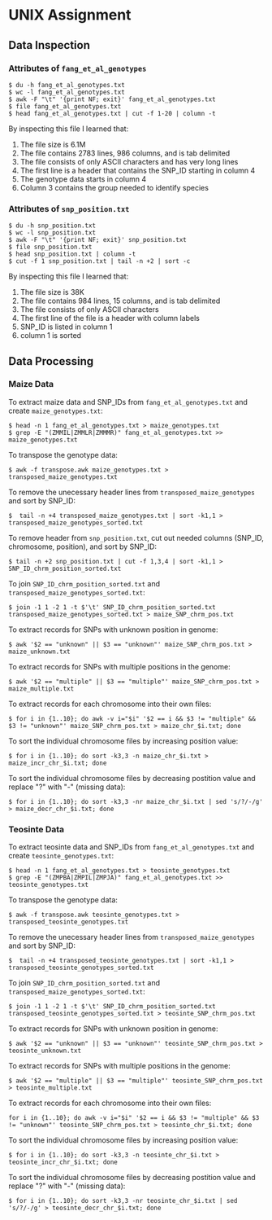 # UNIX Assignment

## Data Inspection

### Attributes of `fang_et_al_genotypes`
```
$ du -h fang_et_al_genotypes.txt
$ wc -l fang_et_al_genotypes.txt
$ awk -F "\t" '{print NF; exit}' fang_et_al_genotypes.txt
$ file fang_et_al_genotypes.txt
$ head fang_et_al_genotypes.txt | cut -f 1-20 | column -t
```

By inspecting this file I learned that:
1. The file size is 6.1M
2. The file contains 2783 lines, 986 columns, and is tab delimited
3. The file consists of only ASCII characters and has very long lines
4. The first line is a header that contains the SNP_ID starting in column 4
5. The genotype data starts in column 4
6. Column 3 contains the group needed to identify species

### Attributes of `snp_position.txt`
```
$ du -h snp_position.txt
$ wc -l snp_position.txt
$ awk -F "\t" '{print NF; exit}' snp_position.txt
$ file snp_position.txt
$ head snp_position.txt | column -t
$ cut -f 1 snp_position.txt | tail -n +2 | sort -c
```

By inspecting this file I learned that:
1. The file size is 38K
2. The file contains 984 lines, 15 columns, and is tab delimited
3. The file consists of only ASCII characters
4. The first line of the file is a header with column labels
5. SNP_ID is listed in column 1
6. column 1 is sorted

## Data Processing

### Maize Data

To extract maize data and SNP_IDs from `fang_et_al_genotypes.txt` and create `maize_genotypes.txt`:
```
$ head -n 1 fang_et_al_genotypes.txt > maize_genotypes.txt
$ grep -E "(ZMMIL|ZMMLR|ZMMMR)" fang_et_al_genotypes.txt >> maize_genotypes.txt
```

To transpose the genotype data:
```
$ awk -f transpose.awk maize_genotypes.txt > transposed_maize_genotypes.txt
```

To remove the unecessary header lines from `transposed_maize_genotypes` and sort by SNP_ID:
```
$  tail -n +4 transposed_maize_genotypes.txt | sort -k1,1 > transposed_maize_genotypes_sorted.txt
```

To remove header from `snp_position.txt`, cut out needed columns (SNP_ID, chromosome, position), and sort by SNP_ID:
```
$ tail -n +2 snp_position.txt | cut -f 1,3,4 | sort -k1,1 > SNP_ID_chrm_position_sorted.txt
``` 

To join `SNP_ID_chrm_position_sorted.txt` and `transposed_maize_genotypes_sorted.txt`:
```
$ join -1 1 -2 1 -t $'\t' SNP_ID_chrm_position_sorted.txt transposed_maize_genotypes_sorted.txt > maize_SNP_chrm_pos.txt
```

To extract records for SNPs with unknown position in genome:
```
$ awk '$2 == "unknown" || $3 == "unknown"' maize_SNP_chrm_pos.txt > maize_unknown.txt
```

To extract records for SNPs with multiple positions in the genome:
```
$ awk '$2 == "multiple" || $3 == "multiple"' maize_SNP_chrm_pos.txt > maize_multiple.txt
```

To extract records for each chromosome into their own files:
```
$ for i in {1..10}; do awk -v i="$i" '$2 == i && $3 != "multiple" && $3 != "unknown"' maize_SNP_chrm_pos.txt > maize_chr_$i.txt; done
```

To sort the individual chromosome files by increasing position value:
```
$ for i in {1..10}; do sort -k3,3 -n maize_chr_$i.txt > maize_incr_chr_$i.txt; done
```

To sort the individual chromosome files by decreasing postition value and replace "?" with "-" (missing data):
```
$ for i in {1..10}; do sort -k3,3 -nr maize_chr_$i.txt | sed 's/?/-/g' > maize_decr_chr_$i.txt; done
```
 
### Teosinte Data

To extract teosinte data and SNP_IDs from `fang_et_al_genotypes.txt` and create `teosinte_genotypes.txt`:
```
$ head -n 1 fang_et_al_genotypes.txt > teosinte_genotypes.txt
$ grep -E "(ZMPBA|ZMPIL|ZMPJA)" fang_et_al_genotypes.txt >> teosinte_genotypes.txt
```

To transpose the genotype data:
```
$ awk -f transpose.awk teosinte_genotypes.txt > transposed_teosinte_genotypes.txt
```

To remove the unecessary header lines from `transposed_maize_genotypes` and sort by SNP_ID:
```
$  tail -n +4 transposed_teosinte_genotypes.txt | sort -k1,1 > transposed_teosinte_genotypes_sorted.txt
```

To join `SNP_ID_chrm_position_sorted.txt` and `transposed_maize_genotypes_sorted.txt`:
```
$ join -1 1 -2 1 -t $'\t' SNP_ID_chrm_position_sorted.txt transposed_teosinte_genotypes_sorted.txt > teosinte_SNP_chrm_pos.txt
```

To extract records for SNPs with unknown position in genome:
```
$ awk '$2 == "unknown" || $3 == "unknown"' teosinte_SNP_chrm_pos.txt > teosinte_unknown.txt
```

To extract records for SNPs with multiple positions in the genome:
```
$ awk '$2 == "multiple" || $3 == "multiple"' teosinte_SNP_chrm_pos.txt > teosinte_multiple.txt
```

To extract records for each chromosome into their own files:
```
for i in {1..10}; do awk -v i="$i" '$2 == i && $3 != "multiple" && $3 != "unknown"' teosinte_SNP_chrm_pos.txt > teosinte_chr_$i.txt; done
```

To sort the individual chromosome files by increasing position value:
```
$ for i in {1..10}; do sort -k3,3 -n teosinte_chr_$i.txt > teosinte_incr_chr_$i.txt; done
```

To sort the individual chromosome files by decreasing postition value and replace "?" with "-" (missing data):
```
$ for i in {1..10}; do sort -k3,3 -nr teosinte_chr_$i.txt | sed 's/?/-/g' > teosinte_decr_chr_$i.txt; done
```




